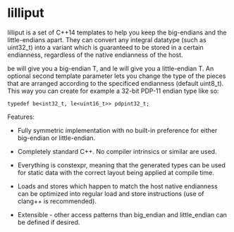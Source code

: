 lilliput
========

lilliput is a set of C++14 templates to help you keep the big-endians
and the little-endians apart.  They can convert any integral datatype
(such as uint32_t) into a variant which is guaranteed to be stored in
a certain endianness, regardless of the native endianness of the host.

be<T> will give you a big-endian T, and le<T> will give you a
little-endian T.  An optional second template parameter lets you
change the type of the pieces that are arranged according to the
specificed endianness (default uint8_t).  This way you can create for
example a 32-bit PDP-11 endian type like so:
```
typedef be<int32_t, le<uint16_t>> pdpint32_t;
```

Features:
 * Fully symmetric implementation with no built-in preference for
   either big-endian or little-endian.

 * Completely standard C++.  No compiler intrinsics or similar are used.

 * Everything is constexpr, meaning that the generated types can be
   used for static data with the correct layout being applied at compile
   time.

 * Loads and stores which happen to match the host native endianness can
   be optimized into regular load and store instructions (use of clang++
   is recommended).

 * Extensible - other access patterns than big_endian and little_endian
   can be defined if desired.
